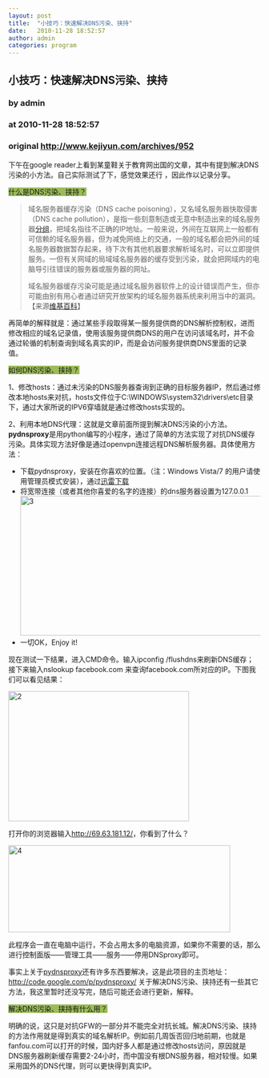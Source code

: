 ```yaml
---
layout: post
title:  "小技巧：快速解决DNS污染、挟持"
date:   2010-11-28 18:52:57
author: admin
categories: program
---
```


## 小技巧：快速解决DNS污染、挟持
### by admin
### at 2010-11-28 18:52:57
### original <http://www.kejiyun.com/archives/952>

<p>下午在google reader上看到某童鞋关于教育网出国的文章，其中有提到解决DNS污染的小方法。自己实际测试了下，感觉效果还行 ，因此作以记录分享。</p>
<p><span style="background-color:#9bbb59">什么是DNS污染、挟持？</span></p>
<blockquote><p>域名服务器缓存污染（DNS cache poisoning），又名域名服务器快取侵害（DNS cache pollution），是指一些刻意制造或无意中制造出来的域名服务器<a href="http://zh.wikipedia.org/zh-cn/%E5%B0%81%E5%8C%85">分组</a>，把域名指往不正确的IP地址。一般来说，外间在互联网上一般都有可信赖的域名服务器，但为减免网络上的交通，一般的域名都会把外间的域名服务器数据暂存起来，待下次有其他机器要求解析域名时，可以立即提供服务。一但有关网域的局域域名服务器的缓存受到污染，就会把网域内的电脑导引往错误的服务器或服务器的网址。</p>
<p>域名服务器缓存污染可能是通过域名服务器软件上的设计错误而产生，但亦可能由别有用心者通过研究开放架构的域名服务器系统来利用当中的漏洞。【来源<a href="http://zh.wikipedia.org/zh-cn/%E5%9F%9F%E5%90%8D%E6%9C%8D%E5%8B%99%E5%99%A8%E7%B7%A9%E5%AD%98%E6%B1%A1%E6%9F%93">维基百科</a>】</p></blockquote>
<p><span></span></p>
<p>再简单的解释就是：通过某些手段取得某一服务提供商的DNS解析控制权，进而修改相应的域名记录值，使用该服务提供商DNS的用户在访问该域名时，并不会通过轮循的机制查询到域名真实的IP，而是会访问服务提供商DNS里面的记录值。</p>
<p><span style="background-color:#9bbb59">如何DNS污染、挟持？</span></p>
<p>1、修改hosts：通过未污染的DNS服务器查询到正确的目标服务器IP，然后通过修改本地hosts来对抗，hosts文件位于C:\WINDOWS\system32\drivers\etc目录下，通过大家所说的IPV6穿墙就是通过修改hosts实现的。</p>
<p>2、利用本地DNS代理：这就是文章前面所提到解决DNS污染的小方法。<strong>pydnsproxy</strong>是用python编写的小程序，通过了简单的方法实现了对抗DNS缓存污染。具体实现方法好像是通过openvpn连接远程DNS解析服务器。具体使用方法：</p>
<ul>
<li>下载pydnsproxy，安装在你喜欢的位置。（注：Windows Vista/7 的用户请使用管理员模式安装），通过<a href="http://pydnsproxy.googlecode.com/files/DNSProxy-0.0.4-win32.exe">迅雷下载</a></li>
<li>将宽带连接（或者其他你喜爱的名字的连接）的dns服务器设置为127.0.0.1<a href="http://kejiyun.com/wp-content/uploads/2010/11/32.png"><img style="background-image:none;padding-left:0px;padding-right:0px;display:inline;padding-top:0px;border:0px" title="3" src="http://kejiyun.com/wp-content/uploads/2010/11/3_thumb2.png" border="0" alt="3" width="565" height="279"></a></li>
<li>一切OK，Enjoy it!</li>
</ul>
<p>现在测试一下结果，进入CMD命令。输入ipconfig /flushdns来刷新DNS缓存；接下来输入nslookup facebook.com 来查询facebook.com所对应的IP。下图我们可以看见结果：</p>
<p><a href="http://kejiyun.com/wp-content/uploads/2010/11/23.png"><img style="background-image:none;padding-left:0px;padding-right:0px;display:inline;padding-top:0px;border:0px" title="2" src="http://kejiyun.com/wp-content/uploads/2010/11/2_thumb3.png" border="0" alt="2" width="361" height="260"></a></p>
<p>打开你的浏览器输入<a href="http://69.63.181.12/">http://69.63.181.12/</a>，你看到了什么？</p>
<p><a href="http://kejiyun.com/wp-content/uploads/2010/11/41.png"><img style="background-image:none;padding-left:0px;padding-right:0px;display:inline;padding-top:0px;border:0px" title="4" src="http://kejiyun.com/wp-content/uploads/2010/11/4_thumb1.png" border="0" alt="4" width="443" height="174"></a></p>
<p>此程序会一直在电脑中运行，不会占用太多的电脑资源，如果你不需要的话，那么进行控制面版——管理工具——服务——停用DNSproxy即可。</p>
<p>事实上关于<a href="http://code.google.com/p/pydnsproxy/">pydnsproxy</a>还有许多东西要解决，这是此项目的主页地址：<a href="http://code.google.com/p/pydnsproxy/">http://code.google.com/p/pydnsproxy/</a> 关于解决DNS污染、挟持还有一些其它方法，我这里暂时还没写完，随后可能还会进行更新，解释。</p>
<p><span style="background-color:#9bbb59">解决DNS污染、挟持有什么用？</span></p>
<p><span style="background-color:#ffffff">明确的说</span>，这只是对抗GFW的一部分并不能完全对抗长城。解决DNS污染、挟持的方法作用就是得到真实的域名解析IP。例如前几周饭否回归地前期，也就是fanfou.com可以打开的时候，国内好多人都是通过修改hosts访问，原因就是DNS服务器刷新缓存需要2-24小时，而中国没有根DNS服务器，相对较慢。如果采用国外的DNS代理，则可以更快得到真实IP。</p><img src="http://www1.feedsky.com/t1/519605150/jrcjbk/feedsky/s.gif?r=http://www.kejiyun.com/archives/952" border="0" height="0" width="0">